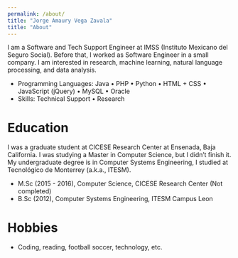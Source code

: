 ```yaml
---
permalink: /about/
title: "Jorge Amaury Vega Zavala"
title: "About"
---
```

I am a Software and Tech Support Engineer at IMSS (Instituto Mexicano del Seguro Social). Before that, I worked as Software Engineer in a small company. I am interested in research, machine learning, natural language processing, and data analysis.

* Programming Languages: Java • PHP • Python • HTML + CSS • JavaScript (jQuery) • MySQL • Oracle
* Skills: Technical Support • Research


Education
======
I was a graduate student at CICESE Research Center at Ensenada, Baja California. I was studying a Master in Computer Science, but I didn’t finish it. My undergraduate degree is in Computer Systems Engineering, I studied at Tecnológico de Monterrey (a.k.a., ITESM).
   *  M.Sc (2015 - 2016), Computer Science, CICESE Research Center (Not completed)
   *  B.Sc (2012), Computer Systems Engineering, ITESM Campus Leon


 Hobbies
======
* Coding, reading, football soccer, technology, etc.
